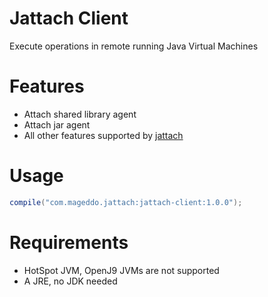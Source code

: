 # Jattach Client
Execute operations in remote running Java Virtual Machines

# Features
* Attach shared library agent
* Attach jar agent
* All other features supported by [jattach][1]

# Usage

```gradle
compile("com.mageddo.jattach:jattach-client:1.0.0");
```

# Requirements
* HotSpot JVM, OpenJ9 JVMs are not supported
* A JRE, no JDK needed

[1]: https://github.com/apangin/jattach
